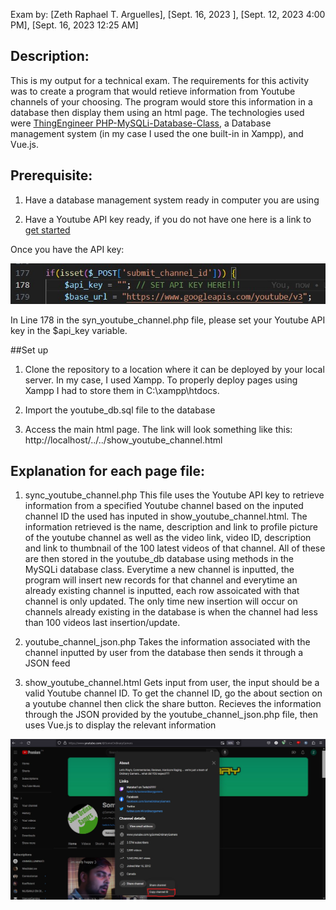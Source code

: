 Exam by: [Zeth Raphael T. Arguelles], [Sept. 16, 2023 ], [Sept. 12, 2023 4:00 PM], [Sept. 16, 2023 12:25 AM]

## Description:
This is my output for a technical exam. The requirements for this activity was to create a program that would 
retieve information from Youtube channels of your choosing. The program would store this information in a database
then display them using an html page. The technologies used were [ThingEngineer PHP-MySQLi-Database-Class](https://github.com/ThingEngineer/PHP-MySQLi-Database-Class), a Database management system (in my case I used the one built-in in Xampp), 
and Vue.js.

## Prerequisite:

1. Have a database management system ready in computer you are using

2. Have a Youtube API key ready, if you do not have one here is a link to [get started](https://developers.google.com/youtube/v3/getting-started)

Once you have the API key:

![Line and variable location](https://github.com/zrta2480/zeth-arguelles-exam/blob/master/read_me_images/api_key_variable_location.jpg)

In Line 178 in the syn_youtube_channel.php file, please set your Youtube API key in the $api_key variable.

##Set up

1. Clone the repository to a location where it can be deployed by your local server. In my case, I used Xampp. To
properly deploy pages using Xampp I had to store them in C:\xampp\htdocs.

2. Import the youtube_db.sql file to the database

3. Access the main html page. The link will look something like this: http://localhost/../../show_youtube_channel.html


## Explanation for each page file:
1. sync_youtube_channel.php
This file uses the Youtube API key to retrieve information from a specified Youtube channel based on the inputed channel ID
the used has inputed in show_youtube_channel.html. The information retrieved is the name, description and link to profile picture
of the youtube channel as well as the video link, video ID, description and link to thumbnail of the 100 latest videos of that channel. All of these are then stored in the youtube_db database using methods in the MySQLi database class. 
Everytime a new channel is inputted, the program will insert new records for that channel and everytime an already existing
channel is inputted, each row assoicated with that channel is only updated. The only time new insertion will occur on channels
already existing in the database is when the channel had less than 100 videos last insertion/update.

2. youtube_channel_json.php
Takes the information associated with the channel inputted by user from the database then sends it through a JSON feed

3. show_youtube_channel.html
Gets input from user, the input should be a valid Youtube channel ID. To get the channel ID, go the about section on a
youtube channel then click the share button.
Recieves the information through the JSON provided by the youtube_channel_json.php file, then uses Vue.js to display the 
relevant information

![how to get channel ID](https://github.com/zrta2480/zeth-arguelles-exam/blob/master/read_me_images/how-to-get-channel-id.jpg)
